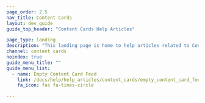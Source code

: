 ```yaml
---
page_order: 2.5
nav_title: Content Cards
layout: dev_guide
guide_top_header: "Content Cards Help Articles"

page_type: landing
description: "This landing page is home to help articles related to Content Cards."
channel: content cards
noindex: true
guide_menu_title: ""
guide_menu_list:
  - name: Empty Content Card Feed
    link: /docs/help/help_articles/content_cards/empty_content_card_feed/
    fa_icon: fas fa-times-circle

---
```


